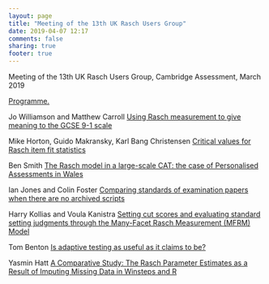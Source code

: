 ```yaml
---
layout: page
title: "Meeting of the 13th UK Rasch Users Group"
date: 2019-04-07 12:17
comments: false
sharing: true
footer: true
---
```

Meeting of the 13th UK Rasch Users Group, Cambridge Assessment, March 2019

<A href="2019_programme.pdf" target='_blank'>Programme.</A>
<p>Jo Williamson and Matthew Carroll
<A href="1.pdf" target='_blank'>Using Rasch measurement to give meaning to the GCSE 9-1 scale </A></p>
<p>Mike Horton, Guido Makransky, Karl Bang Christensen
<A href="3.pdf" target='_blank'>Critical values for Rasch item fit statistics</A></p>
<p>Ben Smith
<A href="5.pdf" target='_blank'>The Rasch model in a large-scale CAT: the case of Personalised Assessments in Wales</A></p>
<p>Ian Jones and Colin Foster
<A href="6.pdf" target='_blank'>Comparing standards of examination papers when there are no archived scripts</A></p>
<p>Harry Kollias and Voula Kanistra
<A href="8.pdf" target='_blank'>Setting cut scores and evaluating standard setting judgments through the Many-Facet Rasch Measurement (MFRM) Model </A></p>
<p>Tom Benton
<A href="9.pdf" target='_blank'>Is adaptive testing as useful as it claims to be?</A></p>
<p>Yasmin Hatt
<A href="10.pdf" target='_blank'>A Comparative Study: The Rasch Parameter Estimates as a Result of Imputing Missing Data in Winsteps and R</A></p>